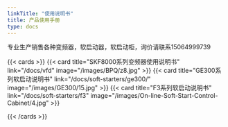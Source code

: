 ```yaml
---
linkTitle: "使用说明书"
title: 产品使用手册
type: docs
---
```


专业生产销售各种变频器，软启动器，软启动柜，询价请联系15064999739

{{< cards >}}
{{< card title="SKF8000系列变频器使用说明书" link="/docs/vfd" image="/images/BPQ/z8.jpg" >}}
 {{< card title="GE300系列软启动说明书" link="/docs/soft-starters/ge300/"  image="/images/GE300/15.jpg" >}}
{{< card title="F3系列软启动说明书" link="/docs/soft-starters/f3" image="/images/On-line-Soft-Start-Control-Cabinet/4.jpg" >}}


{{< /cards >}}

